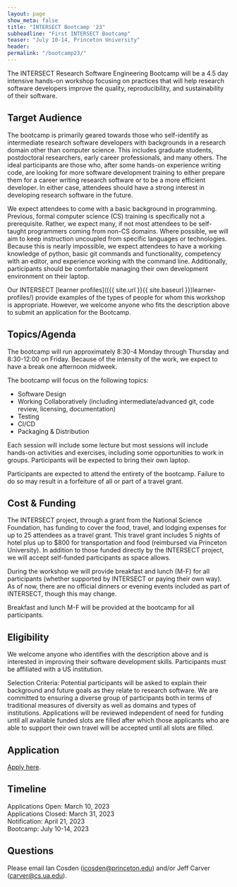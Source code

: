```yaml
---
layout: page
show_meta: false
title: "INTERSECT Bootcamp '23"
subheadline: "First INTERSECT Bootcamp"
teaser: "July 10-14, Princeton University"
header:
permalink: "/bootcamp23/"
---
```



The INTERSECT Research Software Engineering Bootcamp will be a 4.5 day intensive hands-on workshop focusing on practices that will help research software developers improve the quality, reproducibility, and sustainability of their software.  

## Target Audience
The bootcamp is primarily geared towards those who self-identify as intermediate research software developers with backgrounds in a research domain other than computer science.
This includes graduate students, postdoctoral researchers, early career professionals, and many others.
The ideal participants are those who, after some hands-on experience writing code, are looking for more software development training to either prepare them for a career writing research software or to be a more efficient developer.
In either case, attendees should have a strong interest in developing research software in the future. 

We expect attendees to come with a basic background in programming.
Previous, formal computer science (CS) training is specifically not a prerequisite. 
Rather, we expect many, if not most attendees to be self-taught programmers coming from non-CS domains.
Where possible, we will aim to keep instruction uncoupled from specific languages or technologies.
Because this is nearly impossible, we expect attendees to have a working knowledge of python, basic git commands and functionality, competency with an editor, and experience working with the command line.
Additionally, participants should be comfortable managing their own development environment on their laptop. 

Our INTERSECT [learner profiles](({{ site.url }}{{ site.baseurl }})learner-profiles/) provide examples of the types of people for whom this workshop is appropriate.
However, we welcome anyone who fits the description above to submit an application for the Bootcamp.

## Topics/Agenda
The bootcamp will run approximately 8:30-4 Monday through Thursday and 8:30-12:00 on Friday. 
Because of the intensity of the work, we expect to have a break one afternoon midweek. 

The bootcamp will focus on the following topics:
* Software Design
* Working Collaboratively (including intermediate/advanced git, code review, licensing, documentation)
* Testing
* CI/CD
* Packaging & Distribution

Each session will include some lecture but most sessions will include hands-on activities and exercises, including some opportunities to work in groups. Participants will be expected to bring their own laptop. 

Participants are expected to attend the entirety of the bootcamp.
Failure to do so may result in a forfeiture of all or part of a travel grant.

## Cost & Funding
The INTERSECT project, through a grant from the National Science Foundation, has funding to cover the food, travel, and lodging expenses for up to 25 attendees as a travel grant. 
This travel grant includes 5 nights of hotel plus up to $800 for transportation and food (reimbursed via Princeton University). 
In addition to those funded directly by the INTERSECT project, we will accept self-funded participants as space allows. 

During the workshop we will provide breakfast and lunch (M-F) for all participants (whether supported by INTERSECT or paying their own way). 
As of now, there are no official dinners or evening events included as part of INTERSECT, though this may change.

Breakfast and lunch M-F will be provided at the bootcamp for all participants. 

## Eligibility

We welcome anyone who identifies with the description above and is interested in improving their software development skills. 
Participants must be affiliated with a US institution.

Selection Criteria: Potential participants will be asked to explain their background and future goals as they relate to research software. 
We are committed to ensuring a diverse group of participants both in terms of traditional measures of diversity as well as domains and types of institutions. 
Applications will be reviewed independent of need for funding until all available funded slots are filled after which those applicants who are able to support their own travel will be accepted until all slots are filled.

## Application

[Apply here](https://docs.google.com/forms/d/e/1FAIpQLSdmmrhWNgvjx-H3qk72w9ifeu4s717Jo1EwTZpDj4pxjtTl4A/viewform?usp=sf_link).

## Timeline
Applications Open: March 10, 2023  
Applications Closed: March 31, 2023  
Notification: April 21, 2023  
Bootcamp: July 10-14, 2023  


## Questions
Please email Ian Cosden (icosden@princeton.edu) and/or Jeff Carver (carver@cs.ua.edu).

